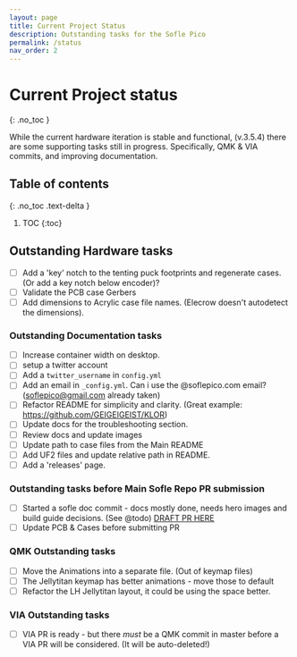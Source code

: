 ```yaml
---
layout: page
title: Current Project Status
description: Outstanding tasks for the Sofle Pico
permalink: /status
nav_order: 2
---
```


# Current Project status
{: .no_toc }

While the current hardware iteration is stable and functional, (v.3.5.4) there are some supporting tasks still in progress. 
Specifically, QMK & VIA commits, and improving documentation.

## Table of contents
{: .no_toc .text-delta }

1. TOC
{:toc}

## Outstanding Hardware tasks
- [ ] Add a 'key' notch to the tenting puck footprints and regenerate cases. (Or add a key notch below encoder)?
- [ ] Validate the PCB case Gerbers
- [ ] Add dimensions to Acrylic case file names. (Elecrow doesn't autodetect the dimensions).

### Outstanding Documentation tasks
- [ ] Increase container width on desktop.
- [ ] setup a twitter account
- [ ] Add a `twitter_username` in `config.yml`
- [ ] Add an email in `_config.yml`. Can i use the @soflepico.com email? (soflepico@gmail.com already taken)
- [ ] Refactor README for simplicity and clarity. (Great example: https://github.com/GEIGEIGEIST/KLOR)
- [ ] Update docs for the troubleshooting section.
- [ ] Review docs and update images 
- [ ] Update path to case files from the Main README
- [ ] Add UF2 files and update relative path in README.
- [ ] Add a 'releases' page.

### Outstanding tasks before Main Sofle Repo PR submission
- [ ] Started a sofle doc commit - docs mostly done, needs hero images and build guide decisions. (See @todo) [DRAFT PR HERE](https://github.com/josefadamcik/SofleKeyboard/pull/195)
- [ ] Update PCB & Cases before submitting PR

### QMK Outstanding tasks
- [ ] Move the Animations into a separate file. (Out of keymap files)
- [ ] The Jellytitan keymap has better animations - move those to default
- [ ] Refactor the LH Jellytitan layout, it could be using the space better.

### VIA Outstanding tasks
- [ ] VIA PR is ready - but there _must_ be a QMK commit in master before a VIA PR will be considered. (It will be auto-deleted!)
